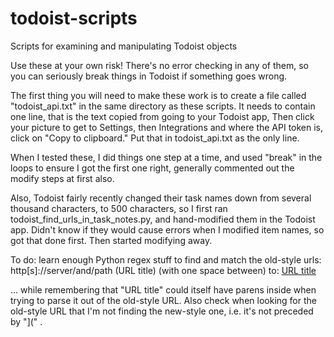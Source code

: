 # todoist-scripts
Scripts for examining and manipulating Todoist objects

Use these at your own risk! There's no error checking in any of them, so you can seriously break things in Todoist if something goes wrong.

The first thing you will need to make these work is to create a file
called "todoist_api.txt" in the same directory as these scripts. It needs to contain one line, that is the text copied from going to your Todoist app, Then click your picture to get to Settings, then Integrations and where the API token is, click on "Copy to clipboard." Put that in todoist_api.txt as the only line.

When I tested these, I did things one step at a time, and used "break" in the loops to ensure I got the first one right, generally commented out the modify steps at first also.

Also, Todoist fairly recently changed their task names down from several thousand characters, to 500 characters, so I first ran todoist_find_urls_in_task_notes.py, and hand-modified them in the Todoist app. Didn't know if they would cause errors when I modified item names, so got that done first. Then started modifying away.

To do: learn enough Python regex stuff to find and match the old-style urls:
http[s]://server/and/path (URL title) (with one space between)
to:
[URL title](http[s]://server/and/path)

... while remembering that "URL title" could itself have parens inside when trying to parse it out of the old-style URL. Also check when looking for the old-style URL that I'm not finding the new-style one, i.e. it's not preceded by "](" .

